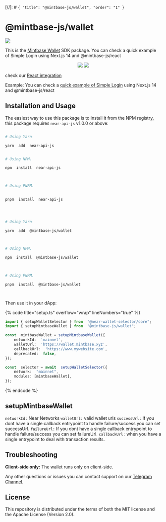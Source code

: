[//]: # `{ "title": "@mintbase-js/wallet", "order": "1" }`

  

# @mintbase-js/wallet

  

![](https://github.com/Mintbase/mintbase-js/assets/11164548/39d50d30-f2e2-45fc-ba69-1853c6906ef1)

  
  

This is the [Mintbase Wallet](https://wallet.mintbase.xyz/) SDK package.
You can check a quick example of Simple Login using Next.js 14 and @mintbase-js/react
  

<p align="center">
<img  src='https://img.shields.io/npm/dw/@mintbase-js/wallet'  />
<img  src='https://img.shields.io/bundlephobia/min/@mintbase-js/wallet'>
</p>

  
  

check our [React integration](https://docs.mintbase.xyz/dev/mintbase-sdk-ref/react#mintbasewalletcontextprovider)

Example:
You can check a [quick example of Simple Login](https://github.com/Mintbase/starter) using Next.js 14 and @mintbase-js/react


## Installation and Usage

  

The easiest way to use this package is to install it from the NPM registry, this package requires `near-api-js` v1.0.0 or above:

  

```bash

# Using Yarn

yarn  add  near-api-js


# Using NPM.

npm  install  near-api-js

  

# Using PNPM.

  
pnpm  install  near-api-js

  

```

  

```bash

# Using Yarn

yarn  add  @mintbase-js/wallet

  

# Using NPM.

npm  install  @mintbase-js/wallet

  

# Using PNPM.

pnpm  install  @mintbase-js/wallet

  

```

  

Then use it in your dApp:

  
  

{% code title="setup.ts" overflow="wrap" lineNumbers="true" %}

  
  

```ts
import { setupWalletSelector } from  "@near-wallet-selector/core";
import { setupMintbaseWallet } from  "@mintbase-js/wallet";

const  mintbaseWallet = setupMintbaseWallet({
	networkId:  'mainnet',
	walletUrl:  'https://wallet.mintbase.xyz',
	callbackUrl:  'https://www.mywebsite.com',
	deprecated:  false,
});

const  selector = await  setupWalletSelector({
	network:  "mainnet",
	modules: [mintbaseWallet],
});
```

{% endcode %}

  
  

## setupMintbaseWallet

  

`networkId:` Near Networks
`walletUrl:` valid wallet urls
`successUrl:` If you dont have a single callback entrypoint to handle failure/success you can set successUrl.
`failureUrl:` If you dont have a single callback entrypoint to handle failure/success you can set failureUrl.
`callbackUrl:` when you have a single entrypoint to deal with transaction results.


## Troubleshooting

**Client-side only:**
The wallet runs only on client-side.

Any other questions or issues you can contact support on our [Telegram Channel](https://telegram.me/mintdev).

## License

This repository is distributed under the terms of both the MIT license and the Apache License (Version 2.0).